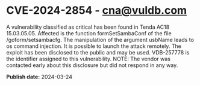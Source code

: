 # CVE-2024-2854 - cna@vuldb.com

A vulnerability classified as critical has been found in Tenda AC18 15.03.05.05. Affected is the function formSetSambaConf of the file /goform/setsambacfg. The manipulation of the argument usbName leads to os command injection. It is possible to launch the attack remotely. The exploit has been disclosed to the public and may be used. VDB-257778 is the identifier assigned to this vulnerability. NOTE: The vendor was contacted early about this disclosure but did not respond in any way.

**Publish date:** 2024-03-24
